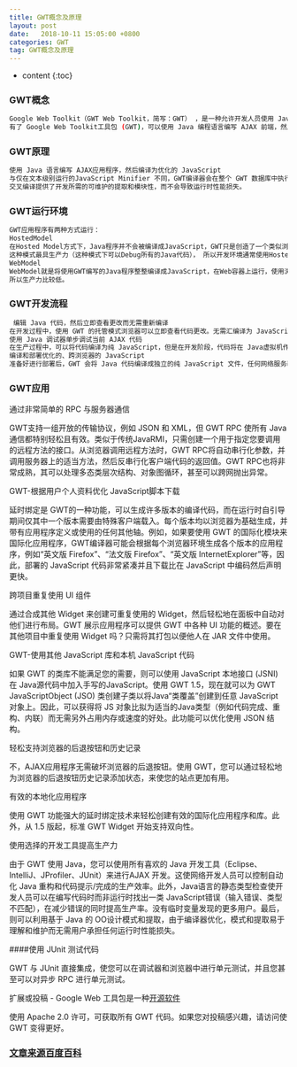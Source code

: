 ```yaml
---
title: GWT概念及原理
layout: post
date:   2018-10-11 15:05:00 +0800
categories: GWT
tag: GWT概念及原理
---
```


* content
{:toc}

### GWT概念

``` bash
Google Web Toolkit（GWT Web Toolkit，简写：GWT） ，是一种允许开发人员使用 Java 编程语言快速构建和维护复杂但性能高的 JavaScript 前端应用程序的工具集，能够降低开发难度，尤其是与 Eclipse Google 插件结合使用时，优势更明显。有了 GWT可以使用 Java 编程语言编写 AJAX 前端，然后 GWT 会交叉编译到优化的JavaScript 中，而 JavaScript 可以自动在所有主要浏览器上运行。  
有了 Google Web Toolkit工具包 (GWT)，可以使用 Java 编程语言编写 AJAX 前端，然后 GWT 会交叉编译到优化的JavaScript 中，而 JavaScript 可以自动在所有主要浏览器上运行。在开发过程中，您可以用 JavaScript按习惯的相同“编辑 - 刷新 - 查看”循环快速反复，还有另一个好处就是能够调试和逐行单步调试Java 代码。准备好进行部署后，GWT 会将Java源代码编译到优化且独立的 JavaScript 文件中。使用 Google Web 工具包可以轻松地为现有网页或整个应用程序构建一个Widget。
```

### GWT原理

``` bash
使用 Java 语言编写 AJAX应用程序，然后编译为优化的 JavaScript
与仅在文本级别运行的JavaScript Minifier 不同，GWT编译器会在整个 GWT 数据库中执行综合性静态分析和优化，通常生成的JavaScript 加载和执行均比等效手写的 JavaScript 更快。例如，GWT编译器可以安全地消除无用代码 --极大的减少不使用的类别、方法、字段甚至方法参数 -- 以确保您编译的脚本尽可能最小。另一个示例：GWT编译器选择性地内联方法，消除方法调用的性能开销。
交叉编译提供了开发所需的可维护的提取和模块性，而不会导致运行时性能损失。
```


### GWT运行环境

``` bash
GWT应用程序有两种方式运行：
HostedModel
在Hosted Model方式下，Java程序并不会被编译成JavaScript，GWT只是创造了一个类似浏览器的环境，直接运行使用GWT开发的程序。
这种模式最具生产力（这种模式下可以Debug所有的Java代码）， 所以开发环境通常使用Hosted Model，但是真正的程序执行不使用这种模式。
WebModel
WebModel就是将使用GWT编写的Java程序整整编译成JavaScript，在Web容器上运行，使用浏览器访问的模式，这种方式只有在测试或者运行的时候才使用，每次对Java类的修改必须重新编译这些Java类，之后重新部署应用。
所以生产力比较低。  
```


### GWT开发流程

``` bash
 编辑 Java 代码，然后立即查看更改而无需重新编译
在开发过程中，使用 GWT 的托管模式浏览器可以立即查看代码更改。无需汇编译为 JavaScript 或部署到服务器。只需进行更改，然后在托管模式浏览器中单击“刷新”。
使用 Java 调试器单步调试当前 AJAX 代码
在生产过程中，可以将代码编译为纯 JavaScript，但是在开发阶段，代码将在 Java虚拟机作为字节码运行。这意味着，当代码执行处理鼠标事件等操作时，将获得功能完整的 Java 调试。Java调试器可以执行的任何操作也应用于GWT 代码，所以也可以执行断点和单步调试等自然操作。
编译和部署优化的、跨浏览器的 JavaScript
准备好进行部署后，GWT 会将 Java 代码编译成独立的纯 JavaScript 文件，任何网络服务器都支持该文件。此外，GWT应用程序可自动支持IE、Firefox、Mozilla、Safari 和 Opera，而无需在代码中进行浏览器检测或特殊封装。编写相同的代码后，GWT会根据每个用户的特殊浏览器将其转换为最有效的 JavaScript。

```


### GWT应用


通过非常简单的 RPC 与服务器通信

GWT支持一组开放的传输协议，例如 JSON 和 XML，但 GWT RPC 使所有 Java 通信都特别轻松且有效。类似于传统JavaRMI，只需创建一个用于指定您要调用的远程方法的接口。从浏览器调用远程方法时，GWT RPC将自动串行化参数，并调用服务器上的适当方法，然后反串行化客户端代码的返回值。GWT RPC也将非常成熟，其可以处理多态类层次结构、对象图循环，甚至可以跨网抛出异常。

GWT-根据用户个人资料优化 JavaScript脚本下载

延时绑定是 GWT的一种功能，可以生成许多版本的编译代码，而在运行时自引导期间仅其中一个版本需要由特殊客户端载入。每个版本均以浏览器为基础生成，并带有应用程序定义或使用的任何其他轴。例如，如果要使用 GWT 的国际化模块来国际化应用程序，GWT编译器可能会根据每个浏览器环境生成各个版本的应用程序，例如“英文版 Firefox”、“法文版 Firefox”、“英文版 InternetExplorer”等，因此，部署的 JavaScript 代码非常紧凑并且下载比在 JavaScript 中编码然后声明更快。

跨项目重复使用 UI 组件

通过合成其他 Widget 来创建可重复使用的 Widget，然后轻松地在面板中自动对他们进行布局。GWT 展示应用程序可以提供 GWT 中各种 UI 功能的概述。要在其他项目中重复使用 Widget 吗？只需将其打包以便他人在 JAR 文件中使用。

GWT-使用其他 JavaScript 库和本机 JavaScript 代码

如果 GWT 的类库不能满足您的需要，则可以使用 JavaScript 本地接口 (JSNI) 在 Java源代码中加入手写的JavaScript。使用 GWT 1.5，现在就可以为 GWT JavaScriptObject (JSO) 类创建子类以将Java“类覆盖”创建到任意 JavaScript 对象上。因此，可以获得将 JS 对象比拟为适当的Java类型（例如代码完成、重构、内联）而无需另外占用内存或速度的好处。此功能可以优化使用 JSON 结构。

轻松支持浏览器的后退按钮和历史记录

不，AJAX应用程序无需破坏浏览器的后退按钮。使用 GWT，您可以通过轻松地为浏览器的后退按钮历史记录添加状态，来使您的站点更加有用。

有效的本地化应用程序

使用 GWT 功能强大的延时绑定技术来轻松创建有效的国际化应用程序和库。此外，从 1.5 版起，标准 GWT Widget 开始支持双向性。

使用选择的开发工具提高生产力

由于 GWT 使用 Java，您可以使用所有喜欢的 Java 开发工具（Eclipse、IntelliJ、JProfiler、JUnit）来进行AJAX 开发。这使网络开发人员可以控制自动化 Java 重构和代码提示/完成的生产效率。此外，Java语言的静态类型检查使开发人员可以在编写代码时而非运行时找出一类 JavaScript错误（输入错误、类型不匹配），在减少错误的同时提高生产率。没有临时变量发现的更多用户。最后，则可以利用基于 Java 的 OO设计模式和提取，由于编译器优化，模式和提取易于理解和维护而无需用户承担任何运行时性能损失。

####使用 JUnit 测试代码

GWT 与 JUnit 直接集成，使您可以在调试器和浏览器中进行单元测试，并且您甚至可以对异步 RPC 进行单元测试。

扩展或投稿 - Google Web 工具包是一种[开源软件](https://baike.baidu.com/item/%E5%BC%80%E6%94%BE%E6%BA%90%E4%BB%A3%E7%A0%81%E8%BD%AF%E4%BB%B6/11056259?fromtitle=%E5%BC%80%E6%BA%90%E8%BD%AF%E4%BB%B6&fromid=8105369)

使用 Apache 2.0 许可，可获取所有 GWT 代码。如果您对投稿感兴趣，请访问使 GWT 变得更好。

### [文章来源百度百科](https://baike.baidu.com/item/GWT/6513689)








